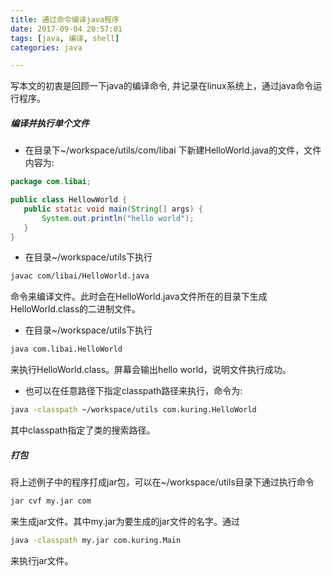 ```yaml
---
title: 通过命令编译java程序
date: 2017-09-04 20:57:01
tags: [java, 编译, shell]
categories: java

---
```

 写本文的初衷是回顾一下java的编译命令, 并记录在linux系统上，通过java命令运行程序。
 <!-- more -->

 ##### 编译并执行单个文件
 - 在目录下~/workspace/utils/com/libai 下新建HelloWorld.java的文件，文件内容为:
 ``` java
package com.libai;

public class HellowWorld {
    public static void main(String[] args) {
        System.out.println("hello world");
    }
 }
 ```
- 在目录~/workspace/utils下执行
``` bash
javac com/libai/HelloWorld.java
```
命令来编译文件。此时会在HelloWorld.java文件所在的目录下生成HelloWorld.class的二进制文件。

- 在目录~/workspace/utils下执行
``` bash
java com.libai.HelloWorld
```
来执行HelloWorld.class。屏幕会输出hello world，说明文件执行成功。

- 也可以在任意路径下指定classpath路径来执行，命令为:
``` bash
java -classpath ~/workspace/utils com.kuring.HelloWorld
```
其中classpath指定了类的搜索路径。

##### 打包
将上述例子中的程序打成jar包，可以在~/workspace/utils目录下通过执行命令
``` bash
jar cvf my.jar com
```
来生成jar文件。其中my.jar为要生成的jar文件的名字。通过
``` bash
java -classpath my.jar com.kuring.Main
```
来执行jar文件。
